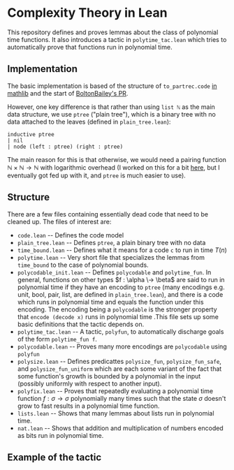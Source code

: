 # Complexity Theory in Lean

This repository defines and proves lemmas about the class of polynomial time functions.
It also introduces a tactic in `polytime_tac.lean` which tries to automatically prove that
functions run in polynomial time.

## Implementation

The basic implementation is based of the structure of `to_partrec.code` [in mathlib]( https://github.com/leanprover-community/mathlib/blob/master/src/computability/tm_to_partrec.lean) and
the start of [BoltonBailey's PR](https://github.com/leanprover-community/mathlib/pull/11046).

However, one key difference is that rather than using `list ℕ` as the main data structure, we use `ptree` ("plain tree"), which is a binary tree with no data
attached to the leaves (defined in `plain_tree.lean`):

```lean
inductive ptree
| nil
| node (left : ptree) (right : ptree)
```

The main reason for this is that otherwise, we would need a pairing function $\mathbb{N} \times \mathbb{N} \rightarrow \mathbb{N}$ with logarithmic overhead
(I worked on this for a bit [here](https://github.com/leanprover-community/mathlib/pull/13213), but I eventually got fed up with it, and `ptree` is much easier to use).

## Structure

There are a few files containing essentially dead code that need to be cleaned up. The files of interest are:
  - `code.lean` -- Defines the code model
  - `plain_tree.lean` -- Defines `ptree`, a plain binary tree with no data
  - `time_bound.lean` -- Defines what it means for a code `c` to run in time $T(n)$
  - `polytime.lean` -- Very short file that specializes the lemmas from `time_bound` to the case of polynomial bounds.
  - `polycodable_init.lean` -- Defines `polycodable` and `polytime_fun`.
      In general, functions on other types $f : \alpha \-> \beta$ are said to run in polynomial time
      if they have an encoding to `ptree` (many encodings e.g. unit, bool, pair, list, are defined in `plain_tree.lean`), and
      there is a code which runs in polynomial time and equals the function under this encoding. The encoding being a `polycodable`
      is the stronger property that `encode (decode x)` runs in polynomial time .This file sets up some basic
      definitions that the tactic depends on.
  - `polytime_tac.lean` -- A tactic, `polyfun`, to automatically discharge goals of the form `polytime_fun f`.
  - `polycodable.lean` -- Proves many more encodings are `polycodable` using `polyfun`
  - `polysize.lean` -- Defines predicattes `polysize_fun`, `polysize_fun_safe`, and `polysize_fun_uniform` which are each some variant
    of the fact that some function's growth is bounded by a polynomial in the input (possibly uniformly with respect to another input).
  - `polyfix.lean` -- Proves that repeatedly evaluating a polynomial time function $f : \sigma \rightarrow \sigma$ polynomially many times such that the
    state $\sigma$ doesn't grow to fast results in a polynomial time function.
  - `lists.lean` -- Shows that many lemmas about lists run in polynomial time.
  - `nat.lean` -- Shows that addition and multiplication of numbers encoded as bits run in polynomial time.
  
## Example of the tactic




